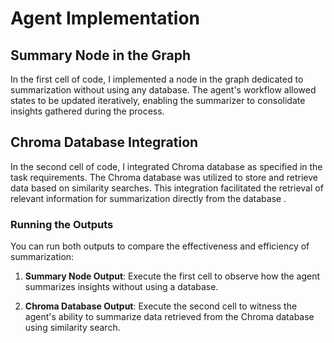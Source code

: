 # Agent Implementation

## Summary Node in the Graph

In the first cell of code, I implemented a node in the graph dedicated to summarization without using any database. The agent's workflow allowed states to be updated iteratively, enabling the summarizer to consolidate insights gathered during the process.

## Chroma Database Integration

In the second cell of code, I integrated Chroma database as specified in the task requirements. The Chroma database was utilized to store and retrieve data based on similarity searches. This integration facilitated the retrieval of relevant information for summarization directly from the database .

### Running the Outputs

You can run both outputs to compare the effectiveness and efficiency of summarization:

1. **Summary Node Output**: Execute the first cell to observe how the agent summarizes insights without using a database.

2. **Chroma Database Output**: Execute the second cell to witness the agent's ability to summarize data retrieved from the Chroma database using similarity search.

